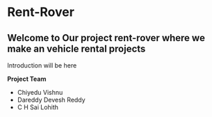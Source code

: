 # Rent-Rover
## Welcome to Our project rent-rover where we make an vehicle rental projects

Introduction will be here

**Project Team**
- Chiyedu Vishnu
- Dareddy Devesh Reddy
- C H Sai Lohith
